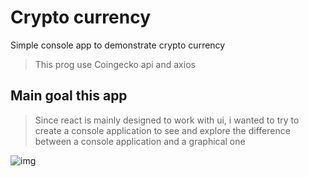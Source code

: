 # Crypto currency
Simple console app to demonstrate crypto currency

> This prog use Coingecko api and axios


## Main goal this app

> Since react is mainly designed to work with ui, i wanted to try to create a console application to see and explore the difference between a console application and a graphical one
> 
![img](https://imageup.ru/img14/3967480/preview.png)
